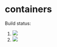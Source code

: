 # containers

Build status:

1. [![](https://github.com/WasabiWabiSabi/containers/workflows/tests-fibonacci/badge.svg)](https://github.com/WasabiWabiSabi/containers/actions?query=workflow%3Atests-fibonacci)
1. [![](https://github.com/WasabiWabiSabi/containers/workflows/tests-range/badge.svg)](https://github.com/WasabiWabiSabi/containers/actions?query=workflow%3Atests-range)
